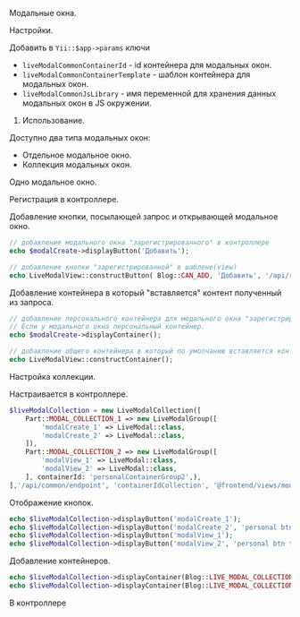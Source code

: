 
Модальные окна.

Настройки.

Добавить в `Yii::$app->params` ключи
 - `liveModalCommonContainerId` - id контейнера для модальных окон.
 - `liveModalCommonContainerTemplate` - шаблон контейнера для модальных окон.
 - `liveModalCommonJsLibrary` - имя переменной для хранения данных модальных окон в JS окружении.


   
1. Использование.

Доступно два типа модальных окон:
  - Отдельное модальное окно.
  - Коллекция модальных окон.


Одно модальное окно.

Регистрация в контроллере.


Добавление кнопки, посылающей запрос и открывающей модальное окно.
```php
// добавление модального окна "зарегистрированного" в контроллере
echo $modalCreate->displayButton('Добавить');

// добавление кнопки "зарегистрированной" в шаблоне(view)
echo LiveModalView::constructButton( Blog::CAN_ADD, 'Добавить', '/api/request/path' );
```

Добавление контейнера в который "вставляется" контент полученный из запроса.
```php
// добавление персонального контейнера для модального окна "зарегистрированного" в контроллере.
// Если у модального окна персональный контейнер.
echo $modalCreate->displayContainer();

// добавление общего контейнера в который по умолчанию вставляется контент
echo LiveModalView::constructContainer();
```




Настройка коллекции.



Настраивается в контроллере.
```php
$liveModalCollection = new LiveModalCollection([
    Part::MODAL_COLLECTION_1 => new LiveModalGroup([
        'modalCreate_1' => LiveModal::class,
        'modalCreate_2' => LiveModal::class,
    ]),
    Part::MODAL_COLLECTION_2 => new LiveModalGroup([
        'modalView_1' => LiveModal::class,
        'modalView_2' => LiveModal::class,
    ], containerId: 'personalContainerGroup2',),
],'/api/common/endpoint', 'containerIdCollection', '@frontend/views/modal/liveModalViewContainer.php' );
```

Отображение кнопок.
```php
echo $liveModalCollection->displayButton('modalCreate_1');
echo $liveModalCollection->displayButton('modalCreate_2', 'personal btn text modalCreate_2', 'personalContainerCreate_2');
echo $liveModalCollection->displayButton('modalView_1');
echo $liveModalCollection->displayButton('modalView_2', 'personal btn text modalView_2', 'personalContainerView_2' );
```

Добавление контейнеров.
```php
echo $liveModalCollection->displayContainer(Blog::LIVE_MODAL_COLLECTION_1 );
echo $liveModalCollection->displayContainer(Blog::LIVE_MODAL_COLLECTION_2 ); 
```


В контроллере